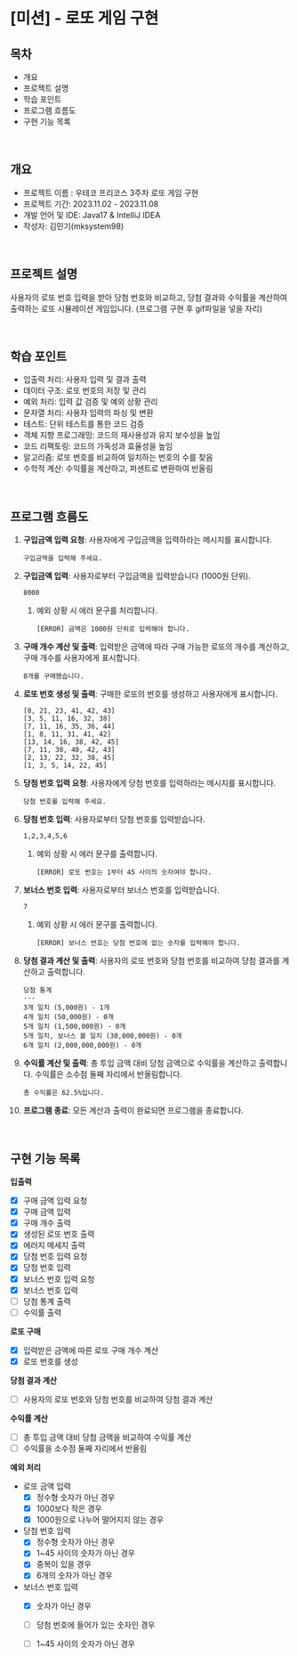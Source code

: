# [미션] - 로또 게임 구현

## 목차

- 개요
- 프로젝트 설명
- 학습 포인트
- 프로그램 흐름도
- 구현 기능 목록

<br>

## 개요
- 프로젝트 이름 : 우테코 프리코스 3주차 로또 게임 구현
- 프로젝트 기간: 2023.11.02 - 2023.11.08
- 개발 언어 및 IDE: Java17 & IntelliJ IDEA
- 작성자: 김민기(mksystem98)

<br>

## 프로젝트 설명

사용자의 로또 번호 입력을 받아 당첨 번호와 비교하고, 당첨 결과와 수익률을 계산하여 출력하는 로또 시뮬레이션 게임입니다.
(프로그램 구현 후 gif파일을 넣을 자리)

<br>

## 학습 포인트

- 입출력 처리: 사용자 입력 및 결과 출력
- 데이터 구조: 로또 번호의 저장 및 관리
- 예외 처리: 입력 값 검증 및 예외 상황 관리
- 문자열 처리: 사용자 입력의 파싱 및 변환 
- 테스트: 단위 테스트를 통한 코드 검증
- 객체 지향 프로그래밍: 코드의 재사용성과 유지 보수성을 높임
- 코드 리팩토링: 코드의 가독성과 효율성을 높임
- 알고리즘: 로또 번호를 비교하여 일치하는 번호의 수를 찾음
- 수학적 계산: 수익률을 계산하고, 퍼센트로 변환하여 반올림

<br>

## 프로그램 흐름도

1. **구입금액 입력 요청**: 사용자에게 구입금액을 입력하라는 메시지를 표시합니다.
    ```
   구입금액을 입력해 주세요.
   ```

2. **구입금액 입력**: 사용자로부터 구입금액을 입력받습니다 (1000원 단위).
    ```
   8000
   ```
   1. 예외 상황 시 에러 문구를 처리합니다.
        ```
      [ERROR] 금액은 1000원 단위로 입력해야 합니다.
      ```   

3. **구매 개수 계산 및 출력**: 입력받은 금액에 따라 구매 가능한 로또의 개수를 계산하고, 구매 개수를 사용자에게 표시합니다.
    ```
   8개를 구매했습니다.
   ```

4. **로또 번호 생성 및 출력**: 구매한 로또의 번호를 생성하고 사용자에게 표시합니다.
    ```
    [8, 21, 23, 41, 42, 43] 
    [3, 5, 11, 16, 32, 38]
    [7, 11, 16, 35, 36, 44]
    [1, 8, 11, 31, 41, 42]
    [13, 14, 16, 38, 42, 45]
    [7, 11, 30, 40, 42, 43]
    [2, 13, 22, 32, 38, 45]
    [1, 3, 5, 14, 22, 45]
    ```

5. **당첨 번호 입력 요청**: 사용자에게 당첨 번호를 입력하라는 메시지를 표시합니다.
    ```
   당첨 번호를 입력해 주세요.
   ```

6. **당첨 번호 입력**: 사용자로부터 당첨 번호를 입력받습니다.
    ```
   1,2,3,4,5,6
   ```
      1. 예외 상황 시 에러 문구를 출력합니다.
         ```
         [ERROR] 로또 번호는 1부터 45 사이의 숫자여야 합니다.
         ```
7. **보너스 번호 입력**: 사용자로부터 보너스 번호를 입력받습니다.
    ```
   7
   ```
   1. 예외 상황 시 에러 문구를 출력합니다.
        ```
      [ERROR] 보너스 번호는 당첨 번호에 없는 숫자를 입력해야 합니다.
      ```

8. **당첨 결과 계산 및 출력**: 사용자의 로또 번호와 당첨 번호를 비교하여 당첨 결과를 계산하고 출력합니다.
   ```
   당첨 통계
   ---
   3개 일치 (5,000원) - 1개
   4개 일치 (50,000원) - 0개
   5개 일치 (1,500,000원) - 0개
   5개 일치, 보너스 볼 일치 (30,000,000원) - 0개
   6개 일치 (2,000,000,000원) - 0개
   ```
9. **수익률 계산 및 출력**: 총 투입 금액 대비 당첨 금액으로 수익률을 계산하고 출력합니다. 수익률은 소수점 둘째 자리에서 반올림합니다.
   ```
   총 수익률은 62.5%입니다.
   ```

10. **프로그램 종료**: 모든 계산과 출력이 완료되면 프로그램을 종료합니다.
      

<br>

## 구현 기능 목록

**입출력**

-[x] 구매 금액 입력 요청
-[x] 구매 금액 입력
-[x] 구매 개수 출력
-[x] 생성된 로또 번호 출력
-[x] 에러지 메세지 출력
-[x] 당첨 번호 입력 요청
-[x] 당첨 번호 입력
-[x] 보너스 번호 입력 요청
-[x] 보너스 번호 입력
-[ ] 당첨 통계 출력
-[ ] 수익률 출력

**로또 구매**

-[x] 입력받은 금액에 따른 로또 구매 개수 계산
-[x] 로또 번호를 생성

**당첨 결과 계산**

-[ ] 사용자의 로또 번호와 당첨 번호를 비교하여 당첨 결과 계산

**수익률 계산**

-[ ] 총 투입 금액 대비 당첨 금액을 비교하여 수익률 계산
-[ ] 수익률을 소수점 둘째 자리에서 반올림

**예외 처리**

- 로또 금액 입력
  - [x] 정수형 숫자가 아닌 경우
  - [x] 1000보다 작은 경우
  - [x] 1000원으로 나누어 떨어지지 않는 경우

- 당첨 번호 입력
  - [x] 정수형 숫자가 아닌 경우
  - [x] 1~45 사이의 숫자가 아닌 경우
  - [x] 중복이 있을 경우
  - [x] 6개의 숫자가 아닌 경우

- 보너스 번호 입력
  - [x] 숫자가 아닌 경우
  - [ ] 당첨 번호에 들어가 있는 숫자인 경우
  - [ ] 1~45 사이의 숫자가 아닌 경우




